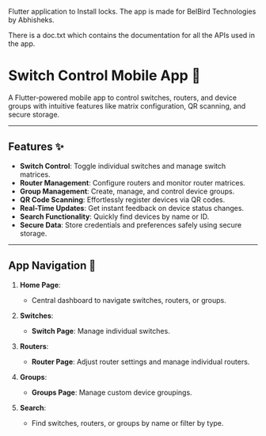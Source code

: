 Flutter application to Install locks. The app is made for BelBird Technologies by Abhisheks.

There is a doc.txt which contains the documentation for all the APIs used in the app.

# Switch Control Mobile App 🚀

A Flutter-powered mobile app to control switches, routers, and device groups with intuitive features like matrix configuration, QR scanning, and secure storage.

---

## Features ✨

- **Switch Control**: Toggle individual switches and manage switch matrices.
- **Router Management**: Configure routers and monitor router matrices.
- **Group Management**: Create, manage, and control device groups.
- **QR Code Scanning**: Effortlessly register devices via QR codes.
- **Real-Time Updates**: Get instant feedback on device status changes.
- **Search Functionality**: Quickly find devices by name or ID.
- **Secure Data**: Store credentials and preferences safely using secure storage.

---

## App Navigation 🧭

1. **Home Page**:
   - Central dashboard to navigate switches, routers, or groups.

2. **Switches**:
   - **Switch Page**: Manage individual switches.

3. **Routers**:
   - **Router Page**: Adjust router settings and manage individual routers.

4. **Groups**:
   - **Groups Page**: Manage custom device groupings.

5. **Search**:
   - Find switches, routers, or groups by name or filter by type.


